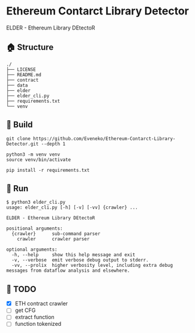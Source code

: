 # Ethereum Contarct Library Detector

ELDER - Ethereum Library DEtectoR

## 🏠 Structure

```
./
├── LICENSE
├── README.md
├── contract
├── data
├── elder
├── elder_cli.py
├── requirements.txt
└── venv
```

## 🔨 Build

```
git clone https://github.com/Eveneko/Ethereum-Contarct-Library-Detector.git --depth 1

python3 -m venv venv
source venv/bin/activate    

pip install -r requirements.txt
```

## 🚀 Run

```
$ python3 elder_cli.py
usage: elder_cli.py [-h] [-v] [-vv] {crawler} ...

ELDER - Ethereum Library DEtectoR

positional arguments:
  {crawler}      sub-command parser
    crawler      crawler parser

optional arguments:
  -h, --help     show this help message and exit
  -v, --verbose  emit verbose debug output to stderr.
  -vv, --prolix  higher verbosity level, including extra debug messages from dataflow analysis and elsewhere.
```


## 🧾 TODO

- [x] ETH contract crawler
- [ ] get CFG
- [ ] extract function 
- [ ] function tokenized
